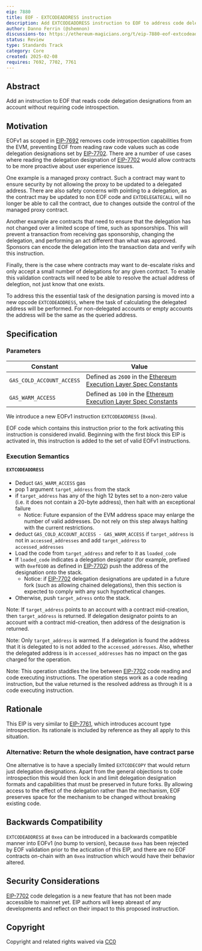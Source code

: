 ```yaml
---
eip: 7880
title: EOF - EXTCODEADDRESS instruction
description: Add EXTCODEADDRESS instruction to EOF to address code delegation use cases
author: Danno Ferrin (@shemnon)
discussions-to: https://ethereum-magicians.org/t/eip-7880-eof-extcodeaddress-instruction/22845
status: Review
type: Standards Track
category: Core
created: 2025-02-08
requires: 7692, 7702, 7761
---
```


## Abstract

Add an instruction to EOF that reads code delegation designations from an account without requiring code introspection.

## Motivation

EOFv1 as scoped in [EIP-7692] removes code introspection capabilities from the EVM, preventing EOF from reading raw code values such as code delegation designations set by [EIP-7702]. There are a number of use cases where reading the delegation designation of [EIP-7702] would allow contracts to be more proactive about user experience issues.

One example is a managed proxy contract. Such a contract may want to ensure security by not allowing the proxy to be updated to a delegated address. There are also safety concerns with pointing to a delegation, as the contract may be updated to non EOF code and `EXTDELEGATECALL` will no longer be able to call the contract, due to changes outside the control of the managed proxy contract.

Another example are contracts that need to ensure that the delegation has not changed over a limited scope of time, such as sponsorships. This will prevent a transaction from receiving gas sponsorship, changing the delegation, and performing an act different than what was approved. Sponsors can encode the delegation into the transaction data and verify wih this instruction.

Finally, there is the case where contracts may want to de-escalate risks and only accept a small number of delegations for any given contract. To enable this validation contracts will need to be able to resolve the actual address of delegtion, not just know that one exists.

To address this the essential task of the designation parsing is moved into a new opcode `EXTCODEADDRESS`, where the task of calculating the delegated address will be performed. For non-delegated accounts or empty accounts the address will be the same as the queried address.

## Specification

### Parameters

| Constant                  | Value                                                              |
|---------------------------|--------------------------------------------------------------------|
| `GAS_COLD_ACCOUNT_ACCESS` | Defined as `2600` in the [Ethereum Execution Layer Spec Constants] |
| `GAS_WARM_ACCESS`         | Defined as `100` in the [Ethereum Execution Layer Spec Constants]  |

We introduce a new EOFv1 instruction `EXTCODEADDRESS` (`0xea`).

EOF code which contains this instruction prior to the fork activating this instruction is considered invalid. Beginning with the first block this EIP is activated in, this instruction is added to the set of valid EOFv1 instructions.

### Execution Semantics

#### `EXTCODEADDRESS`

- Deduct `GAS_WARM_ACCESS` gas
- pop 1 argument `target_address` from the stack
- if `target_address` has any of the high 12 bytes set to a non-zero value (i.e. it does not contain a 20-byte address), then halt with an exceptional failure
  - Notice: Future expansion of the EVM address space may enlarge the number of valid addresses. Do not rely on this step always halting with the current restrictions.
- deduct `GAS_COLD_ACCOUNT_ACCESS - GAS_WARM_ACCESS` if `target_address` is not in `accessed_addresses` and add `target_address` to `accessed_addresses`
- Load the code from `target_address` and refer to it as `loaded_code`
- If `loaded_code` indicates a delegation designator (for example, prefixed with `0xef0100` as defined in [EIP-7702]) push the address of the designation onto the stack.
  - Notice: if [EIP-7702] delegation designations are updated in a future fork (such as allowing chained delegations), then this section is expected to comply with any such hypothetical changes. 
- Otherwise, push `target_adress` onto the stack.


Note: If `target_address` points to an account with a contract mid-creation, then `target_address` is returned. If delegation designator points to an account with a contract mid-creation, then address of the designation is returned.

Note: Only `target_address` is warmed. If a delegation is found the address that it is delegated to is not added to the `accessed_addresses`. Also, whether the delegated address is in `accessed_addresses` has no impact on the gas charged for the operation.

Note: This operation staddles the line between [EIP-7702] code reading and code executing instructions.  The operation steps work as a code reading instruction, but the value returned is the resolved address as through it is a code executing instruction.

## Rationale

This EIP is very similar to [EIP-7761], which introduces account type introspection. Its rationale is included by reference as they all apply to this situation.

### Alternative: Return the whole designation, have contract parse

One alternative is to have a specially limited `EXTCODECOPY` that would return just delegation designations. Apart from the general objections to code introspection this would then lock in and limit delegation designation formats and capabilities that must be preserved in future forks. By allowing access to the effect of the delegation rather than the mechanism, EOF preserves space for the mechanism to be changed without breaking existing code. 

## Backwards Compatibility

`EXTCODEADDRESS` at `0xea` can be introduced in a backwards compatible manner into EOFv1 (no bump to version), because `0xea` has been rejected by EOF validation prior to the actication of this EIP, and there are no EOF contracts on-chain with an `0xea` instruction which would have their behavior altered.

## Security Considerations

[EIP-7702] code delegation is a new feature that has not been made accessible to mainnet yet. EIP authors will keep abreast of any developments and reflect on their impact to this proposed instruction. 

## Copyright

Copyright and related rights waived via [CC0]

[CC0]: ../LICENSE.md
[EIP-7702]: ./eip-7702.md
[EIP-7692]: ./eip-7692.md
[EIP-7761]: ./eip-7761.md
[Ethereum Execution Layer Spec Constants]: https://github.com/ethereum/execution-specs/blob/1adcc1bfe774798bcacc685aebc17bd9935078c3/src/ethereum/cancun/vm/gas.py#L65-L66
